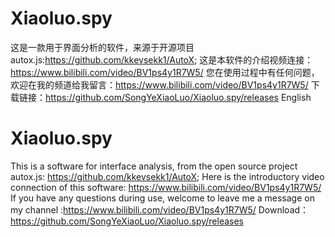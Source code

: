 # Xiaoluo.spy
这是一款用于界面分析的软件，来源于开源项目autox.js:https://github.com/kkevsekk1/AutoX;
这是本软件的介绍视频连接：https://www.bilibili.com/video/BV1ps4y1R7W5/
您在使用过程中有任何问题，欢迎在我的频道给我留言：https://www.bilibili.com/video/BV1ps4y1R7W5/
下载链接：https://github.com/SongYeXiaoLuo/Xiaoluo.spy/releases
English
# Xiaoluo.spy
This is a software for interface analysis, from the open source project autox.js: https://github.com/kkevsekk1/AutoX;
Here is the introductory video connection of this software: https://www.bilibili.com/video/BV1ps4y1R7W5/
If you have any questions during use, welcome to leave me a message on my channel :https://www.bilibili.com/video/BV1ps4y1R7W5/
Download：https://github.com/SongYeXiaoLuo/Xiaoluo.spy/releases
